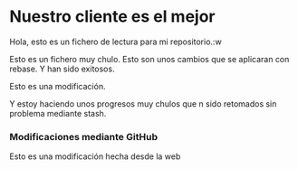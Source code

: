 # Nuestro cliente es el mejor
Hola, esto es un fichero de lectura para mi repositorio.:w

Esto es un fichero muy chulo. Esto son unos cambios que se aplicaran con rebase. Y han sido exitosos.

Esto es una modificación.

Y estoy haciendo unos progresos muy chulos que n sido retomados sin problema mediante stash.
### Modificaciones mediante GitHub

Esto es una modificación hecha desde la web
